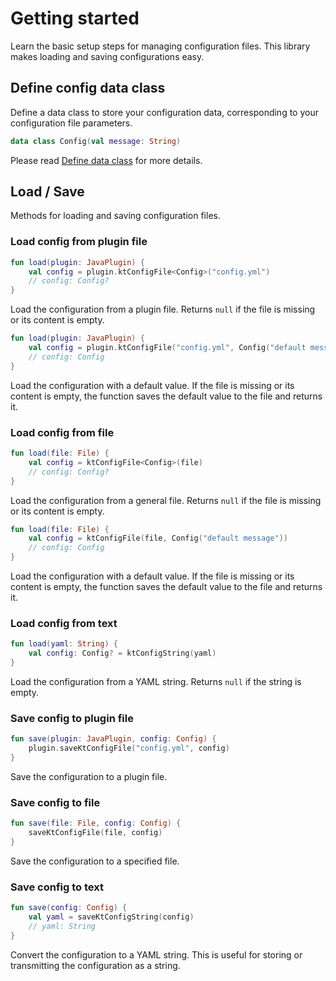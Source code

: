 # Getting started

Learn the basic setup steps for managing configuration files.
This library makes loading and saving configurations easy.

## Define config data class

Define a data class to store your configuration data, corresponding to your configuration file parameters.

```kotlin
data class Config(val message: String)
```

Please read [Define data class](Define-data-class.md) for more details.

## Load / Save

Methods for loading and saving configuration files.

### Load config from plugin file

```kotlin
fun load(plugin: JavaPlugin) {
    val config = plugin.ktConfigFile<Config>("config.yml")
    // config: Config?
}
```

Load the configuration from a plugin file.
Returns `null` if the file is missing or its content is empty.

```kotlin
fun load(plugin: JavaPlugin) {
    val config = plugin.ktConfigFile("config.yml", Config("default message"))
    // config: Config
}
```

Load the configuration with a default value.
If the file is missing or its content is empty, the function saves the default value to the file and returns it.

### Load config from file

```kotlin
fun load(file: File) {
    val config = ktConfigFile<Config>(file)
    // config: Config?
}
```

Load the configuration from a general file.
Returns `null` if the file is missing or its content is empty.

```kotlin
fun load(file: File) {
    val config = ktConfigFile(file, Config("default message"))
    // config: Config
}
```

Load the configuration with a default value.
If the file is missing or its content is empty, the function saves the default value to the file and returns it.

### Load config from text

```kotlin
fun load(yaml: String) {
    val config: Config? = ktConfigString(yaml)
}
```

Load the configuration from a YAML string. Returns `null` if the string is empty.

### Save config to plugin file

```kotlin
fun save(plugin: JavaPlugin, config: Config) {
    plugin.saveKtConfigFile("config.yml", config)
}
```

Save the configuration to a plugin file.

### Save config to file

```kotlin
fun save(file: File, config: Config) {
    saveKtConfigFile(file, config)
}
```

Save the configuration to a specified file.

### Save config to text

```kotlin
fun save(config: Config) {
    val yaml = saveKtConfigString(config)
    // yaml: String
}
```

Convert the configuration to a YAML string.
This is useful for storing or transmitting the configuration as a string.
